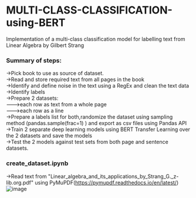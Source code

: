 # MULTI-CLASS-CLASSIFICATION-using-BERT
Implementation of a multi-class classification model for labelling text from Linear Algebra by Gilbert Strang

### Summary of steps:
->Pick book to use as source of dataset.<br/>
->Read and store required text from all pages in the book<br/>
->Identify and define noise in the text using a RegEx and clean the text data<br/>
->Identify labels<br/>
->Prepare 2 datasets: <br/>
--->each row as text from a whole page<br/>
--->each row as a line <br/>
->Prepare a labels list for both,randomize the dataset using sampling method (pandas.sample(frac=1) ) and export as csv files using Pandas API<br/>
->Train 2 separate deep learning models using BERT Transfer Learning over the 2 datasets and save the models<br/>
->Test the 2 models against test sets from both page and sentence datasets.<br/>

### create_dataset.ipynb
->Read text from "Linear_algebra_and_its_applications_by_Strang_G._z-lib.org.pdf" using PyMuPDF(https://pymupdf.readthedocs.io/en/latest/)
![image](https://user-images.githubusercontent.com/80392139/151307854-fa9d9844-9842-4880-ac18-1a248049dcee.png)
